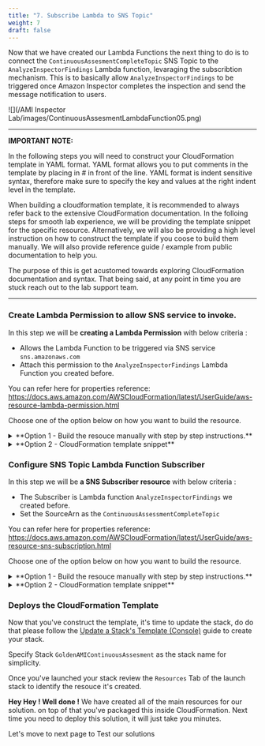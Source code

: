 ```yaml
---
title: "7. Subscribe Lambda to SNS Topic"
weight: 7
draft: false
---
```

Now that we have created our Lambda Functions the next thing to do is to connect the `ContinuousAssesmentCompleteTopic` SNS Topic to the `AnalyzeInspectorFindings` Lambda function, levaraging the subscribtion mechanism. This is to basically allow `AnalyzeInspectorFindings` to be triggered once Amazon Inspector completes the inspection and send the message notification to users.

![](/AMI Inspector Lab/images/ContinuousAssesmentLambdaFunction05.png)

---

**IMPORTANT NOTE:**

In the following steps you will need to construct your CloudFormation template in YAML format.
YAML format allows you to put comments in the template by placing in # in front of the line.
YAML format is indent sensitive syntax, therefore make sure to specify the key and values at the right indent level in the template.

When building a cloudformation template, it is recommended to always refer back to the extensive CloudFormation documentation.
In the folloing steps for smooth lab experience, we will be providing the template snippet for the specific resource.
Alternatively, we will also be providing a high level instruction on how to construct the template if you coose to build them manually. We will also provide reference guide / example from public documentation to help you. 
    
The purpose of this is get acustomed towards exploring CloudFormation documentation and syntax.
That being said, at any point in time you are stuck reach out to the lab support team.

---

### Create Lambda Permission to allow SNS service to invoke.

In this step we will be **creating a Lambda Permission** with below criteria :
    
* Allows the Lambda Function to be triggered via SNS service `sns.amazonaws.com`
* Attach this permission to the `AnalyzeInspectorFindings` Lambda Function you created before.

You can refer here for properties reference: https://docs.aws.amazon.com/AWSCloudFormation/latest/UserGuide/aws-resource-lambda-permission.html

Choose one of the option below on how you want to build the resource.
 
<details><summary>**Option 1 - Build the resouce manually with step by step instructions.**</summary>
<p>    

    * Open your notepad / text editor, edit the file named  `GoldenAMIContinuousAssesment.yml`.
    * Right under the previous resource, still inside the `Resources:` section do the following.
    * Create a resource named `LambdaInvokePermission` of type `AWS::Lambda::Permission`.
    * In the `Properties` section create a `FunctionName` property and using the !GetAtt intrinsic function reference the `AnalyzeInspectorFindingsLambdaFunction` Arn you created before Reference : https://docs.aws.amazon.com/AWSCloudFormation/latest/UserGuide/intrinsic-function-reference-getatt.html
    * In the `Properties` section create a `Action` property and specify `lambda:InvokeFunction`
    * In the `Properties` section create a `Principal` property and specify `sns.amazonaws.com`
    * In the `Properties` section create a `SourceArn` property and specify a reference to the `ContinuousAssessmentCompleteTopic` using !Ref intrinsic function

</p>
</details>
        
<details><summary>**Option 2 - CloudFormation template snippet**</summary>

```
      LambdaInvokePermission: 
        Properties: 
          Action: "lambda:InvokeFunction"
          FunctionName: !GetAtt "AnalyzeInspectorFindingsLambdaFunction.Arn"
          Principal: sns.amazonaws.com
          SourceArn: !Ref "ContinuousAssessmentCompleteTopic"
        Type: "AWS::Lambda::Permission"
```
</details>


### Configure SNS Topic Lambda Function Subscriber


In this step we will be **a SNS Subscriber resource** with below criteria :
    
* The Subscriber is Lambda function `AnalyzeInspectorFindings` we created before.
* Set the SourceArn as the `ContinuousAssessmentCompleteTopic`

You can refer here for properties reference: https://docs.aws.amazon.com/AWSCloudFormation/latest/UserGuide/aws-resource-sns-subscription.html

Choose one of the option below on how you want to build the resource.
 
<details><summary>**Option 1 - Build the resouce manually with step by step instructions.**</summary>
<p>    

  * Open your notepad / text editor, edit the file named  `GoldenAMIContinuousAssesment.yml`.
  * Right under the previous resource, still inside the `Resources:` section do the following.
  * Create a resource named `ContinuousAssessmentCompleteTopicSubscription` of type `AWS::SNS::Subscription`.
  * In the `Properties` section create a `Endpoint` property and using the !GetAtt intrinsic function reference the `AnalyzeInspectorFindingsLambdaFunction` Arn you created before. Reference : https://docs.aws.amazon.com/AWSCloudFormation/latest/UserGuide/intrinsic-function-reference-getatt.html
  * In the `Properties` section create a `Protocol` property and specify `lambda`.
  * In the `Properties` section create a `SourceArn` property and specify a reference to the `ContinuousAssessmentCompleteTopic` using !Ref intrinsic function.

<p>
</details>
        
<details><summary>**Option 2 - CloudFormation template snippet**</summary>

**READ >>** Below snippet must be specified within `Resources:` section of the cloudformation template.

```
      ContinuousAssessmentCompleteTopicSubscription: 
        Properties: 
          Endpoint: !GetAtt "AnalyzeInspectorFindingsLambdaFunction.Arn"
          Protocol: lambda
          TopicArn: !Ref "ContinuousAssessmentCompleteTopic"
        Type: "AWS::SNS::Subscription"
```
</details>

### Deploys the CloudFormation Template

Now that you've construct the template, it's time to update the stack, do do that please follow the [Update a Stack's Template (Console)](https://docs.aws.amazon.com/AWSCloudFormation/latest/UserGuide/using-cfn-updating-stacks-get-template.html#using-cfn-updating-stacks-get-stack.CON) guide to create your stack.

Specify Stack `GoldenAMIContinuousAssesment` as the stack name for simplicity.

Once you've launched your stack review the `Resources` Tab of the launch stack to identify the resouce it's created.

**Hey Hey ! Well done !** We have created all of the main resources for our solution. on top of that you've packaged this inside CloudFormation. Next time you need to deploy this solution, it will just take you minutes.

Let's move to next page to Test our solutions